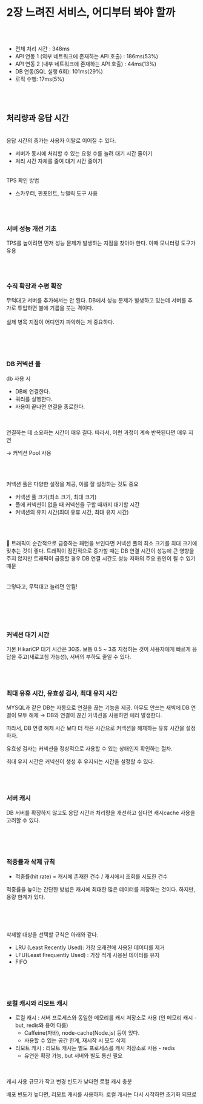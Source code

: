 # 2장 느려진 서비스, 어디부터 봐야 할까

<br><br>


- 전체 처리 시간 : 348ms
- API 연동 1 (외부 네트워크에 존재하는 API 호출) : 186ms(53%)
- API 연동 2 (내부 네트워크에 존재하는 API 호출) : 44ms(13%)
- DB 연동(SQL 실행 6회): 101ms(29%)
- 로직 수행: 17ms(5%)

<br><br>

## 처리량과 응답 시간  
<br>
응답 시간의 증가는 사용자 이탈로 이어질 수 있다.   

- 서버가 동시에 처리할 수 있는 요청 수를 늘려 대기 시간 줄이기
- 처리 시간 자체를 줄여 대기 시간 줄이기
<br><br>

TPS 확인 방법  

- 스카우터, 핀포인트, 뉴렐릭 도구 사용  

<br><br>

### 서버 성능 개선 기초  

TPS를 높이려면 먼저 성능 문제가 발생하는 지점을 찾아야 한다. 이때 모니터링 도구가 유용  
 
<br><br>
### 수직 확장과 수평 확장

무턱대고 서버를 추가해서는 안 된다. DB에서 성능 문제가 발생하고 있는데 서버를 추가로 투입하면 불에 기름을 붓는 격이다.  
<br>
실제 병목 지점이 어디인지 파악하는 게 중요하다.  


<br><br><br>
### DB 커넥션 풀

db 사용 시

- DB에 연결한다.
- 쿼리를 실행한다.
- 사용이 끝나면 연결을 종료한다.     


<br><br>
연결하는 데 소요하는 시간이 매우 길다. 따라서, 이런 과정이 계속 반복된다면 매우 지연     
 
→ 커넥션 Pool 사용   

<br><br>

커넥션 풀은 다양한 설정을 제공, 이를 잘 설정하는 것도 중요    

- 커넥션 풀 크기(최소 크기, 최대 크기)
- 풀에 커넥션이 없을 때 커넥션을 구할 때까지 대기할 시간
- 커넥션의 유지 시간(최대 유휴 시간, 최대 유지 시간)

<br><br>
<aside>
📝 트래픽이 순간적으로 급증하는 패턴을 보인다면 커넥션 풀의 최소 크기를 최대 크기에 맞추는 것이 좋다. 트래픽이 점진적으로 증가할 때는 DB 연결 시간이 성능에 큰 영향을 주지 않지만 트래픽이 급증할 경우 DB 연결 시간도 성능 저하의 주요 원인이 될 수 있기 때문
</aside>
<br><br>      
그렇다고, 무턱대고 늘리면 안됨!

<br><br><br><br>

### 커넥션 대기 시간

기본 HikariCP 대기 시간은 30초. 보통 0.5 ~ 3초 지정하는 것이 사용자에게 빠르게 응답을 주고(새로고침 가능성), 서버의 부하도 줄일 수 있다.     
<br><br><br>


### 최대 유휴 시간, 유효성 검사, 최대 유지 시간

MYSQL과 같은 DB는 자동으로 연결을 끊는 기능을 제공. 아무도 안쓰는 새벽에 DB 연결이 모두 해제 → DB와 연결이 끊긴 커넥션을 사용하면 에러 발생한다. 

따라서, DB 연결 해제 시간 보다 더 작은 시간으로 커넥션을 해제하는 유휴 시간을 설정하자.

유효성 검사는 커넥션을 정상적으로 사용할 수 있는 상태인지 확인하는 절차.

최대 유지 시간은 커넥션이 생성 후 유지되는 시간을 설정할 수 있다.
<br><br><br><br>
        

### 서버 캐시

DB 서버를 확장하지 않고도 응답 시간과 처리량을 개선하고 싶다면 캐시cache 사용을 고려할 수 있다.

         
<br><br><br>
### 적중률과 삭제 규칙

- 적중률(hit rate) = 캐시에 존재한 건수 / 캐시에서 조회를 시도한 건수

적중률을 높이는 간단한 방법은 캐시에 최대한 많은 데이터를 저장하는 것이다. 하지만, 용량 한계가 있다.

<br><br><br>   

삭제할 대상을 선택할 규칙은 아래와 같다.

- LRU (Least Recently Used): 가장 오래전에 사용된 데이터를 제거
- LFU(Least Frequently Used) : 가장 적게 사용된 데이터를 유지
- FIFO

        
<br><br><br>
### 로컬 캐시와 리모트 캐시

- 로컬 캐시 : 서버 프로세스와 동일한 메모리를 캐시 저장소로 사용 (인 메모리 캐시 - but, redis와 용어 다름)
    - Caffeine(자바), node-cache(Node.js) 등이 있다.
    - 사용할 수 있는 공간 한계, 재시작 시 모두 삭제
- 리모트 캐시 : 리모트 캐시는 별도 프로세스를 캐시 저장소로 사용 - redis
    - 유연한 확장 가능, but 서버와 별도 통신 필요

         
<br><br>
캐시 사용 규모가 작고 변경 빈도가 낮다면 로컬 캐시 충분

배포 빈도가 높다면, 리모트 캐시를 사용하자. 로컬 캐시는 다시 시작하면 초기화 되므로
